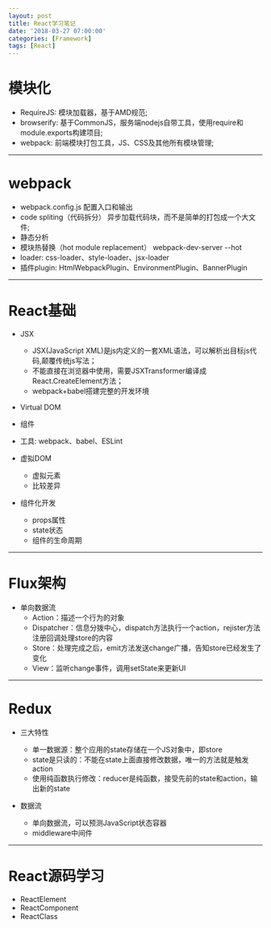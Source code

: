 ```yaml
---
layout: post
title: React学习笔记
date: '2018-03-27 07:00:00'
categories: [Framework]
tags: [React]
---
```


# 模块化
  * RequireJS: 模块加载器，基于AMD规范;
  * browserify: 基于CommonJS，服务端nodejs自带工具，使用require和module.exports构建项目;
  * webpack: 前端模块打包工具，JS、CSS及其他所有模块管理;

---

# webpack
  * webpack.config.js 配置入口和输出
  * code spliting（代码拆分） 异步加载代码块，而不是简单的打包成一个大文件;
  * 静态分析 
  * 模块热替换（hot module replacement） webpack-dev-server --hot
  * loader: css-loader、style-loader、jsx-loader
  * 插件plugin: HtmlWebpackPlugin、EnvironmentPlugin、BannerPlugin

---

# React基础
  * JSX
    * JSX(JavaScript XML)是js内定义的一套XML语法，可以解析出目标js代码,颠覆传统js写法；
    * 不能直接在浏览器中使用，需要JSXTransformer编译成React.CreateElement方法；
    * webpack+babel搭建完整的开发环境
  * Virtual DOM
  * 组件
  * 工具: webpack、babel、ESLint

  * 虚拟DOM
    * 虚拟元素
    * 比较差异

  * 组件化开发
    * props属性
    * state状态
    * 组件的生命周期
  
---

# Flux架构
  * 单向数据流
    * Action：描述一个行为的对象
    * Dispatcher：信息分拨中心，dispatch方法执行一个action，rejister方法注册回调处理store的内容
    * Store：处理完成之后，emit方法发送change广播，告知store已经发生了变化
    * View：监听change事件，调用setState来更新UI

---

# Redux
  * 三大特性
    * 单一数据源：整个应用的state存储在一个JS对象中，即store
    * state是只读的：不能在state上面直接修改数据，唯一的方法就是触发action
    * 使用纯函数执行修改：reducer是纯函数，接受先前的state和action，输出新的state

  * 数据流
    * 单向数据流，可以预测JavaScript状态容器
    * middleware中间件

---

# React源码学习
  * ReactElement
  * ReactComponent
  * ReactClass



